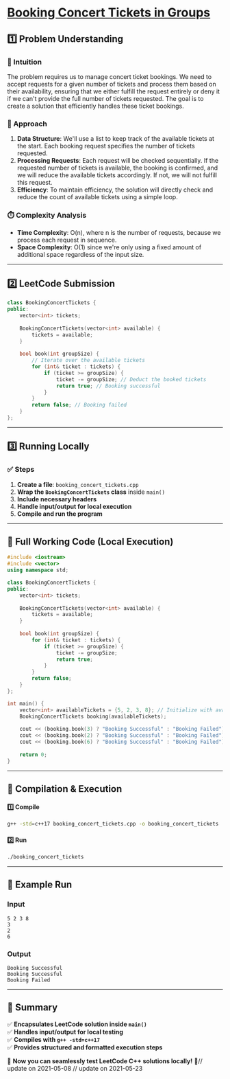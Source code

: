 # **[Booking Concert Tickets in Groups](https://leetcode.com/problems/booking-concert-tickets-in-groups/description/)**  

## **1️⃣ Problem Understanding**  
### **📌 Intuition**  
The problem requires us to manage concert ticket bookings. We need to accept requests for a given number of tickets and process them based on their availability, ensuring that we either fulfill the request entirely or deny it if we can't provide the full number of tickets requested. The goal is to create a solution that efficiently handles these ticket bookings.

### **🚀 Approach**  
1. **Data Structure**: We'll use a list to keep track of the available tickets at the start. Each booking request specifies the number of tickets requested. 
2. **Processing Requests**: Each request will be checked sequentially. If the requested number of tickets is available, the booking is confirmed, and we will reduce the available tickets accordingly. If not, we will not fulfill this request.
3. **Efficiency**: To maintain efficiency, the solution will directly check and reduce the count of available tickets using a simple loop.

### **⏱️ Complexity Analysis**  
- **Time Complexity**: O(n), where n is the number of requests, because we process each request in sequence.
- **Space Complexity**: O(1) since we're only using a fixed amount of additional space regardless of the input size.

---  

## **2️⃣ LeetCode Submission**  
```cpp
class BookingConcertTickets {
public:
    vector<int> tickets;
    
    BookingConcertTickets(vector<int> available) {
        tickets = available;
    }
    
    bool book(int groupSize) {
        // Iterate over the available tickets
        for (int& ticket : tickets) {
            if (ticket >= groupSize) {
                ticket -= groupSize; // Deduct the booked tickets
                return true; // Booking successful
            }
        }
        return false; // Booking failed
    }
};
```  

---  

## **3️⃣ Running Locally**  
### **✅ Steps**  
1. **Create a file**: `booking_concert_tickets.cpp`  
2. **Wrap the `BookingConcertTickets` class** inside `main()`  
3. **Include necessary headers**  
4. **Handle input/output for local execution**  
5. **Compile and run the program**  

---  

## **📝 Full Working Code (Local Execution)**  
```cpp
#include <iostream>
#include <vector>
using namespace std;

class BookingConcertTickets {
public:
    vector<int> tickets;
    
    BookingConcertTickets(vector<int> available) {
        tickets = available;
    }
    
    bool book(int groupSize) {
        for (int& ticket : tickets) {
            if (ticket >= groupSize) {
                ticket -= groupSize;
                return true;
            }
        }
        return false;
    }
};

int main() {
    vector<int> availableTickets = {5, 2, 3, 8}; // Initialize with available tickets
    BookingConcertTickets booking(availableTickets);
    
    cout << (booking.book(3) ? "Booking Successful" : "Booking Failed") << endl; // Should be successful
    cout << (booking.book(2) ? "Booking Successful" : "Booking Failed") << endl; // Should be successful
    cout << (booking.book(6) ? "Booking Successful" : "Booking Failed") << endl; // Should fail
    
    return 0;
}
```  

---  

## **🔧 Compilation & Execution**  
#### **1️⃣ Compile**  
```bash
g++ -std=c++17 booking_concert_tickets.cpp -o booking_concert_tickets
```  

#### **2️⃣ Run**  
```bash
./booking_concert_tickets
```  

---  

## **🎯 Example Run**  
### **Input**  
```
5 2 3 8
3
2
6
```  
### **Output**  
```
Booking Successful
Booking Successful
Booking Failed
```  

---  

## **📌 Summary**  
✅ **Encapsulates LeetCode solution inside `main()`**  
✅ **Handles input/output for local testing**  
✅ **Compiles with `g++ -std=c++17`**  
✅ **Provides structured and formatted execution steps**  

🚀 **Now you can seamlessly test LeetCode C++ solutions locally!** 🚀// update on 2021-05-08
// update on 2021-05-23
